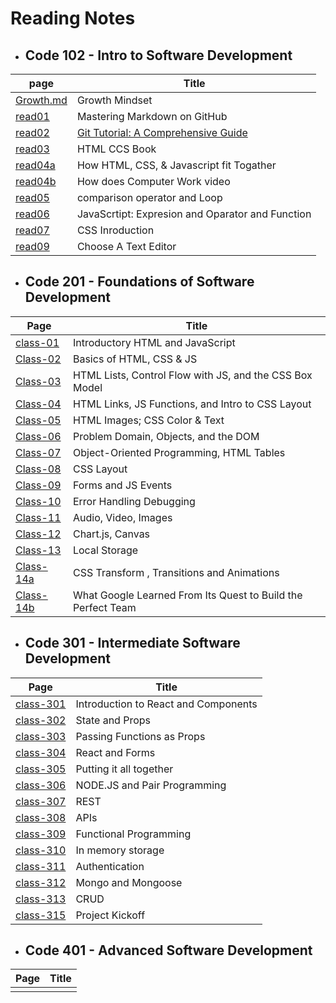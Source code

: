
# **Reading Notes**

* ## Code 102 - Intro to Software Development
 | page | Title |
 | -------- | ------ |
 | [Growth.md](https://mohnalkhateeb.github.io/reading-notes-ma/Growth) | Growth Mindset |
 | [read01](https://mohnalkhateeb.github.io/reading-notes-ma/read01) | Mastering Markdown on GitHub |
 | [read02](https://mohnalkhateeb.github.io/reading-notes-ma/read02) | [Git Tutorial: A Comprehensive Guide](https://blog.udemy.com/git-tutorial-a-comprehensive-guide/#7) |
 | [read03](https://mohnalkhateeb.github.io/reading-notes-ma/read03) | HTML CCS Book |
 | [read04a](https://mohnalkhateeb.github.io/reading-notes-ma/read04a) | How HTML, CSS, & Javascript fit Togather |
 | [read04b](https://mohnalkhateeb.github.io/reading-notes-ma/read04b) | How does Computer Work video |
 | [read05](https://mohnalkhateeb.github.io/reading-notes-ma/read05) | comparison operator and Loop |
 | [read06](https://mohnalkhateeb.github.io/reading-notes-ma/read06) | JavaScrtipt: Expresion and Oparator and Function |
 | [read07](https://mohnalkhateeb.github.io/reading-notes-ma/read07) | CSS Inroduction |
 | [read09](https://mohnalkhateeb.github.io/reading-notes-ma/read09) | Choose A Text Editor |

* ## Code 201 - Foundations of Software Development
 | Page | Title |
 | -------- | ------ |
 | [class-01](https://mohnalkhateeb.github.io/reading-notes-ma/class-01) | Introductory HTML and JavaScript |
 | [Class-02](https://mohnalkhateeb.github.io/reading-notes-ma/class-02)| Basics of HTML, CSS & JS |
 | [Class-03](https://mohnalkhateeb.github.io/reading-notes-ma/class-03) | HTML Lists, Control Flow with JS, and the CSS Box Model |
 | [Class-04](https://mohnalkhateeb.github.io/reading-notes-ma/class-04) | HTML Links, JS Functions, and Intro to CSS Layout |
 | [Class-05](https://mohnalkhateeb.github.io/reading-notes-ma/class-05) | HTML Images; CSS Color & Text |
 | [Class-06](https://mohnalkhateeb.github.io/reading-notes-ma/class-06) | Problem Domain, Objects, and the DOM |
 | [Class-07](https://mohnalkhateeb.github.io/reading-notes-ma/class-07) | Object-Oriented Programming, HTML Tables |
 | [Class-08](https://mohnalkhateeb.github.io/reading-notes-ma/class-08) | CSS Layout |
 | [Class-09](https://mohnalkhateeb.github.io/reading-notes-ma/class-09) | Forms and JS Events |
 | [Class-10](https://mohnalkhateeb.github.io/reading-notes-ma/class-10) | Error Handling Debugging |
 | [Class-11](https://mohnalkhateeb.github.io/reading-notes-ma/class-11) | Audio, Video, Images |
 | [Class-12](https://mohnalkhateeb.github.io/reading-notes-ma/class-12) | Chart.js, Canvas |
 | [Class-13](https://mohnalkhateeb.github.io/reading-notes-ma/class-13) | Local Storage |
 | [Class-14a](https://mohnalkhateeb.github.io/reading-notes-ma/class-14a) | CSS Transform , Transitions and Animations |
 | [Class-14b](https://mohnalkhateeb.github.io/reading-notes-ma/class-14b) | What Google Learned From Its Quest to Build the Perfect Team |

* ## Code 301 - Intermediate Software Development
 | Page | Title |
 | -------- | ------ |
 | [class-301](https://mohnalkhateeb.github.io/reading-notes-ma/class-301) | Introduction to React and Components |
 | [class-302](https://mohnalkhateeb.github.io/reading-notes-ma/class-302) | State and Props |
 | [class-303](https://mohnalkhateeb.github.io/reading-notes-ma/class-303) | Passing Functions as Props |
 | [class-304](https://mohnalkhateeb.github.io/reading-notes-ma/class-304) | React and Forms |
 | [class-305](https://mohnalkhateeb.github.io/reading-notes-ma/class-305) | Putting it all together |
 | [class-306](https://mohnalkhateeb.github.io/reading-notes-ma/class-306) | NODE.JS and Pair Programming |
 | [class-307](https://mohnalkhateeb.github.io/reading-notes-ma/class-307) | REST |
 | [class-308](https://mohnalkhateeb.github.io/reading-notes-ma/class-308) |  APIs | 
 | [class-309](https://mohnalkhateeb.github.io/reading-notes-ma/class-309) |  Functional Programming |
 | [class-310](https://mohnalkhateeb.github.io/reading-notes-ma/class-310) |  In memory storage |
 | [class-311](https://mohnalkhateeb.github.io/reading-notes-ma/class-311) |  Authentication |
 | [class-312](https://mohnalkhateeb.github.io/reading-notes-ma/class-312) |  Mongo and Mongoose |
 | [class-313](https://mohnalkhateeb.github.io/reading-notes-ma/class-313) | CRUD |
 | [class-315](https://mohnalkhateeb.github.io/reading-notes-ma/class-315) | Project Kickoff |


* ## Code 401 - Advanced Software Development
 | Page | Title |
 | -------- | ------ |
 |          |        |


  

